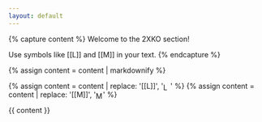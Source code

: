 ```yaml
---
layout: default
---
```


{% capture content %}
Welcome to the 2XKO section!

Use symbols like [[L]] and [[M]] in your text.
{% endcapture %}

{% assign content = content | markdownify %}

{% assign content = content | replace: '[[L]]', '<img src="{{ site.baseurl }}/assets/images/2xko_L.png" alt="L" style="height:1em;vertical-align:middle;">' %}
{% assign content = content | replace: '[[M]]', '<img src="{{ site.baseurl }}/assets/images/2xko_M.png" alt="M" style="height:1em;vertical-align:middle;">' %}

{{ content }}
